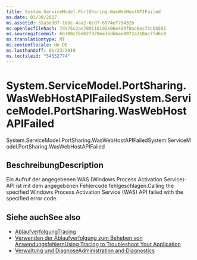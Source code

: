 ```yaml
---
title: System.ServiceModel.PortSharing.WasWebHostAPIFailed
ms.date: 03/30/2017
ms.assetid: 31a3ed07-16dc-4aa2-8cd7-6974ef75432b
ms.openlocfilehash: 7d975c2ae789110192e06e499f8ac6ec75cbb581
ms.sourcegitcommit: 6b308cf6d627d78ee36dbbae8972a310ac7fd6c8
ms.translationtype: MT
ms.contentlocale: de-DE
ms.lasthandoff: 01/23/2019
ms.locfileid: "54552774"
---
```

# <a name="systemservicemodelportsharingwaswebhostapifailed"></a><span data-ttu-id="b912e-102">System.ServiceModel.PortSharing.WasWebHostAPIFailed</span><span class="sxs-lookup"><span data-stu-id="b912e-102">System.ServiceModel.PortSharing.WasWebHostAPIFailed</span></span>
<span data-ttu-id="b912e-103">System.ServiceModel.PortSharing.WasWebHostAPIFailed</span><span class="sxs-lookup"><span data-stu-id="b912e-103">System.ServiceModel.PortSharing.WasWebHostAPIFailed</span></span>  
  
## <a name="description"></a><span data-ttu-id="b912e-104">Beschreibung</span><span class="sxs-lookup"><span data-stu-id="b912e-104">Description</span></span>  
 <span data-ttu-id="b912e-105">Ein Aufruf der angegebenen WAS (Windows Process Activation Service)-API ist mit dem angegebenen Fehlercode fehlgeschlagen.</span><span class="sxs-lookup"><span data-stu-id="b912e-105">Calling the specified Windows Process Activation Service (WAS) API failed with the specified error code.</span></span>  
  
## <a name="see-also"></a><span data-ttu-id="b912e-106">Siehe auch</span><span class="sxs-lookup"><span data-stu-id="b912e-106">See also</span></span>
- [<span data-ttu-id="b912e-107">Ablaufverfolgung</span><span class="sxs-lookup"><span data-stu-id="b912e-107">Tracing</span></span>](../../../../../docs/framework/wcf/diagnostics/tracing/index.md)
- [<span data-ttu-id="b912e-108">Verwenden der Ablaufverfolgung zum Beheben von Anwendungsfehlern</span><span class="sxs-lookup"><span data-stu-id="b912e-108">Using Tracing to Troubleshoot Your Application</span></span>](../../../../../docs/framework/wcf/diagnostics/tracing/using-tracing-to-troubleshoot-your-application.md)
- [<span data-ttu-id="b912e-109">Verwaltung und Diagnose</span><span class="sxs-lookup"><span data-stu-id="b912e-109">Administration and Diagnostics</span></span>](../../../../../docs/framework/wcf/diagnostics/index.md)
